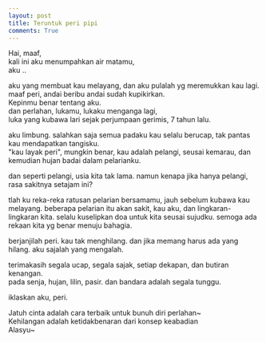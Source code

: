```yaml
---
layout: post
title: Teruntuk peri pipi
comments: True
---
```


Hai, maaf,  
kali ini aku menumpahkan air matamu,  
aku ..

aku yang membuat kau melayang, dan aku pulalah yg meremukkan kau lagi.  
maaf peri, andai beribu andai sudah kupikirkan.  
Kepinmu benar tentang aku.  
dan perlahan, lukamu, lukaku menganga lagi,  
luka yang kubawa lari sejak perjumpaan gerimis, 7 tahun lalu.

aku limbung. salahkan saja semua padaku 
kau selalu berucap, tak pantas kau mendapatkan tangisku.  
"kau layak peri", mungkin benar, kau adalah pelangi, seusai kemarau, dan kemudian hujan badai dalam pelarianku.

dan seperti pelangi, usia kita tak lama. namun kenapa jika hanya pelangi, rasa sakitnya setajam ini?

tlah ku reka-reka ratusan pelarian bersamamu, jauh sebelum kubawa kau melayang. beberapa pelarian itu akan sakit, kau aku, dan lingkaran-lingkaran kita. selalu kuselipkan doa untuk kita seusai sujudku. semoga ada rekaan kita yg benar menuju bahagia.

berjanjilah peri. kau tak menghilang. dan jika memang harus ada yang hilang. aku sajalah yang mengalah.

terimakasih segala ucap, segala sajak, setiap dekapan, dan butiran kenangan.  
pada senja, hujan, lilin, pasir. dan bandara adalah segala tunggu.

iklaskan aku, peri.

Jatuh cinta adalah cara terbaik untuk bunuh diri perlahan~  
Kehilangan adalah ketidakbenaran dari konsep keabadian  
Alasyu~